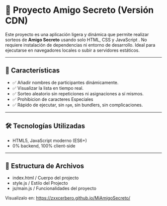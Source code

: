 # 🎁 Proyecto Amigo Secreto (Versión CDN)

Este proyecto es una aplicación ligera y dinámica que permite realizar sorteos de **Amigo Secreto** usando solo HTML, CSS y JavaScript . No requiere instalación de dependencias ni entorno de desarrollo. Ideal para ejecutarse en navegadores locales o subir a servidores estáticos.

---

## 🚀 Características

- ✅ Añadir nombres de participantes dinámicamente.
- ✅ Visualizar la lista en tiempo real.
- ✅ Sorteo aleatorio sin repeticiones ni asignaciones a sí mismos.
- ✅ Prohibicion de caracteres Especiales
- ✅ Rápido de ejecutar, sin `npm`, sin bundlers, sin complicaciones.


---


## 🛠️ Tecnologías Utilizadas

- HTML5, JavaScript moderno (ES6+)
- 0% backend, 100% client-side

---

## 📂 Estructura de Archivos
- index.html / Cuerpo del projecto
- style.js / Estilo del Projecto
- js/main.js / Funcionalidades del proyecto

Visualizalo en:
https://zxxcerbero.github.io/MiAmigoSecreto/
